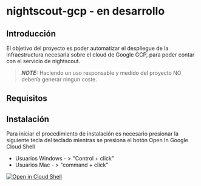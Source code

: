 # nightscout-gcp - en desarrollo

## Introducción
El objetivo del proyecto es poder automatizar el despliegue de la infraestructura necesaria sobre el cloud de Google GCP, para poder contar con el servicio de nightscout.

> **_NOTE:_**  Haciendo un uso responsable y medido del proyecto NO debería generar ningun coste.

## Requisitos



## Instalación

Para iniciar el procedimiento de instalación es necesario presionar la siguiente tecla del teclado mientras se presiona el botón Open In Google Cloud Shell

* Usuarios Windows - > "Control + click"
* Usuarios Mac - > "command + click"

<a href="https://console.cloud.google.com/cloudshell/editor?cloudshell_git_repo=https%3A%2F%2Fgithub.com%2Fmdiazn80%2Fnightscout-gcp&page=editor&cloudshell_tutorial=nightscout-tutorial.md" target="_blank">![Open in Cloud Shell](http://gstatic.com/cloudssh/images/open-btn.svg)</a>

